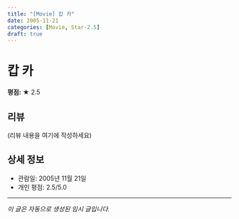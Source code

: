 ```yaml
---
title: "[Movie] 캅 카"
date: 2005-11-21
categories: [Movie, Star-2.5]
draft: true
---
```


# 캅 카

**평점:** ★ 2.5

## 리뷰

(리뷰 내용을 여기에 작성하세요)

## 상세 정보

- 관람일: 2005년 11월 21일
- 개인 평점: 2.5/5.0

---

*이 글은 자동으로 생성된 임시 글입니다.*
